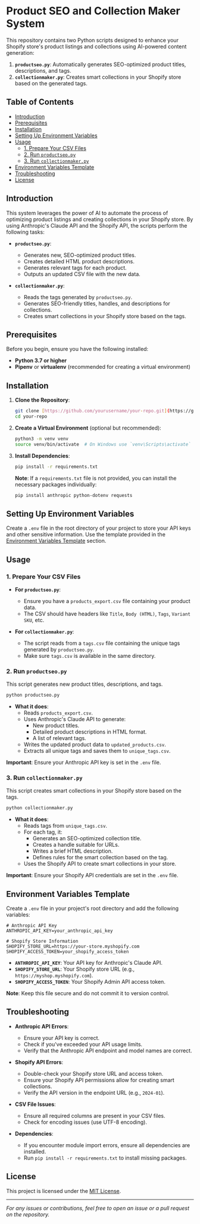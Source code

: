 # Product SEO and Collection Maker System

This repository contains two Python scripts designed to enhance your Shopify store's product listings and collections using AI-powered content generation:

1. **`productseo.py`**: Automatically generates SEO-optimized product titles, descriptions, and tags.
2. **`collectionmaker.py`**: Creates smart collections in your Shopify store based on the generated tags.

## Table of Contents

- [Introduction](#introduction)
- [Prerequisites](#prerequisites)
- [Installation](#installation)
- [Setting Up Environment Variables](#setting-up-environment-variables)
- [Usage](#usage)
  - [1. Prepare Your CSV Files](#1-prepare-your-csv-files)
  - [2. Run `productseo.py`](#2-run-productseopy)
  - [3. Run `collectionmaker.py`](#3-run-collectionmakerpy)
- [Environment Variables Template](#environment-variables-template)
- [Troubleshooting](#troubleshooting)
- [License](#license)

## Introduction

This system leverages the power of AI to automate the process of optimizing product listings and creating collections in your Shopify store. By using Anthropic's Claude API and the Shopify API, the scripts perform the following tasks:

- **`productseo.py`**:
  - Generates new, SEO-optimized product titles.
  - Creates detailed HTML product descriptions.
  - Generates relevant tags for each product.
  - Outputs an updated CSV file with the new data.

- **`collectionmaker.py`**:
  - Reads the tags generated by `productseo.py`.
  - Generates SEO-friendly titles, handles, and descriptions for collections.
  - Creates smart collections in your Shopify store based on the tags.

## Prerequisites

Before you begin, ensure you have the following installed:

- **Python 3.7 or higher**
- **Pipenv** or **virtualenv** (recommended for creating a virtual environment)

## Installation

1. **Clone the Repository**:

   ```bash
   git clone [https://github.com/yourusername/your-repo.git](https://github.com/IncomeStreamSurfer/shopifyautomater)
   cd your-repo
   ```

2. **Create a Virtual Environment** (optional but recommended):

   ```bash
   python3 -m venv venv
   source venv/bin/activate  # On Windows use `venv\Scripts\activate`
   ```

3. **Install Dependencies**:

   ```bash
   pip install -r requirements.txt
   ```

   **Note**: If a `requirements.txt` file is not provided, you can install the necessary packages individually:

   ```bash
   pip install anthropic python-dotenv requests
   ```

## Setting Up Environment Variables

Create a `.env` file in the root directory of your project to store your API keys and other sensitive information. Use the template provided in the [Environment Variables Template](#environment-variables-template) section.

## Usage

### 1. Prepare Your CSV Files

- **For `productseo.py`**:
  - Ensure you have a `products_export.csv` file containing your product data.
  - The CSV should have headers like `Title`, `Body (HTML)`, `Tags`, `Variant SKU`, etc.

- **For `collectionmaker.py`**:
  - The script reads from a `tags.csv` file containing the unique tags generated by `productseo.py`.
  - Make sure `tags.csv` is available in the same directory.

### 2. Run `productseo.py`

This script generates new product titles, descriptions, and tags.

```bash
python productseo.py
```

- **What it does**:
  - Reads `products_export.csv`.
  - Uses Anthropic's Claude API to generate:
    - New product titles.
    - Detailed product descriptions in HTML format.
    - A list of relevant tags.
  - Writes the updated product data to `updated_products.csv`.
  - Extracts all unique tags and saves them to `unique_tags.csv`.

**Important**: Ensure your Anthropic API key is set in the `.env` file.

### 3. Run `collectionmaker.py`

This script creates smart collections in your Shopify store based on the tags.

```bash
python collectionmaker.py
```

- **What it does**:
  - Reads tags from `unique_tags.csv`.
  - For each tag, it:
    - Generates an SEO-optimized collection title.
    - Creates a handle suitable for URLs.
    - Writes a brief HTML description.
    - Defines rules for the smart collection based on the tag.
  - Uses the Shopify API to create smart collections in your store.

**Important**: Ensure your Shopify API credentials are set in the `.env` file.

## Environment Variables Template

Create a `.env` file in your project's root directory and add the following variables:

```env
# Anthropic API Key
ANTHROPIC_API_KEY=your_anthropic_api_key

# Shopify Store Information
SHOPIFY_STORE_URL=https://your-store.myshopify.com
SHOPIFY_ACCESS_TOKEN=your_shopify_access_token
```

- **`ANTHROPIC_API_KEY`**: Your API key for Anthropic's Claude API.
- **`SHOPIFY_STORE_URL`**: Your Shopify store URL (e.g., `https://myshop.myshopify.com`).
- **`SHOPIFY_ACCESS_TOKEN`**: Your Shopify Admin API access token.

**Note**: Keep this file secure and do not commit it to version control.

## Troubleshooting

- **Anthropic API Errors**:
  - Ensure your API key is correct.
  - Check if you've exceeded your API usage limits.
  - Verify that the Anthropic API endpoint and model names are correct.

- **Shopify API Errors**:
  - Double-check your Shopify store URL and access token.
  - Ensure your Shopify API permissions allow for creating smart collections.
  - Verify the API version in the endpoint URL (e.g., `2024-01`).

- **CSV File Issues**:
  - Ensure all required columns are present in your CSV files.
  - Check for encoding issues (use UTF-8 encoding).

- **Dependencies**:
  - If you encounter module import errors, ensure all dependencies are installed.
  - Run `pip install -r requirements.txt` to install missing packages.

## License

This project is licensed under the [MIT License](LICENSE).

---

*For any issues or contributions, feel free to open an issue or a pull request on the repository.*
